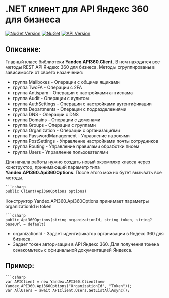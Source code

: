 # .NET клиент для API Яндекс 360 для бизнеса

[![NuGet Version](https://img.shields.io/nuget/vpre/Yandex.API360.svg?label=Yandex.API360&style=flat-square)](https://www.nuget.org/packages/Yandex.API360)
[![NuGet](https://img.shields.io/nuget/dt/Yandex.API360.svg)](https://www.nuget.org/packages/Yandex.API360) 
[![API Version](https://img.shields.io/badge/Яндекс%20API-Сентябрь,%202024-f36caf.svg?style=flat-square)](https://yandex.ru/dev/api360/doc/ru/versions#september-2024)

## Описание:

Главный класс библиотеки **Yandex.API360.Client**. В нем находятся все методы REST API Яндекс 360 для бизнеса. 
Методы сгруппированы в зависимости от своего назанчения:

+ группа Mailboxes - Операции с общими ящиками
+ группа TwoFA - Операции с 2FA
+ группа Antispam - Операции с настройками антиспама
+ группа Audit - Операции с аудитом
+ группа AuthSettings - Операции с настройками аутентификации
+ группа Departments - Операции с подразделениями
+ группа DNS - Операции с DNS
+ группа Domains - Операции с доменами
+ группа Groups - Операции с группами
+ группа Organization - Операции с организациями
+ группа PasswordManagement - Управление паролями
+ группа PostSettings - Управление настройками почты сотрудников
+ группа Routing - Управление правилами обработки писем
+ группа Users - Управление пользователями

Для начала работы нужно создать новый экземпляр класса через конструктор, принимающий параметр типа **Yandex.API360.Api360Options**. После этого можно бутет вызывать все методы.

    ```csharp
    public Client(Api360Options options)

Конструктор Yandex.API360.Api360Options принимает параметры organizationId и token
    
    ```csharp
    public Api360Options(string organizationId, string token, string? baseUrl = default)

+ organizationId - Задает идентификатор организации в Яндекс 360 для бизнеса.
+ Задает токен авторизации в API Яндекс 360. Для получения токена ознакомьтесь с официальной документацией Яндекса.

## Пример:

    ```csharp
    var APIClient = new Yandex.API360.Client(new Yandex.API360.Api360Options("OrganizationId", "Token"));
    var AllUsers = await APIClient.Users.GetListAllAsync();
